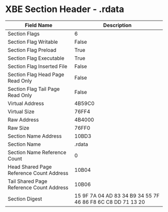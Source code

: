 # XBE Section Header - .rdata

| Field Name | Description |
|---|---|
| Section Flags | 6 |
| Section Flag Writable | False |
| Section Flag Preload | True |
| Section Flag Executable | True |
| Section Flag Inserted File | False |
| Section Flag Head Page Read Only | False |
| Section Flag Tail Page Read Only | False |
| Virtual Address | 4B59C0 |
| Virtual Size | 76FF4 |
| Raw Address | 4B4000 |
| Raw Size | 76FF0 |
| Section Name Address | 10BD3 |
| Section Name | .rdata |
| Section Name Reference Count | 0 |
| Head Shared Page Reference Count Address | 10B04 |
| Tail Shared Page Reference Count Address | 10B06 |
| Section Digest | 15 9F 7A 04 AD 83 34 B9 34 55 7F 46 86 F8 6C C8 DD 71 13 20 |
